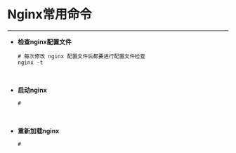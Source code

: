 # <a name="top">Nginx常用命令</a>





----

+ **检查nginx配置文件**

  ```nginx
  # 每次修改 nginx 配置文件后都要进行配置文件检查
  nginx -t
  ```

  ​


+ **启动nginx**

  ```nginx
  #
  ```

  ​


+ **重新加载nginx**

  ```nginx
  #
  ```

  ​